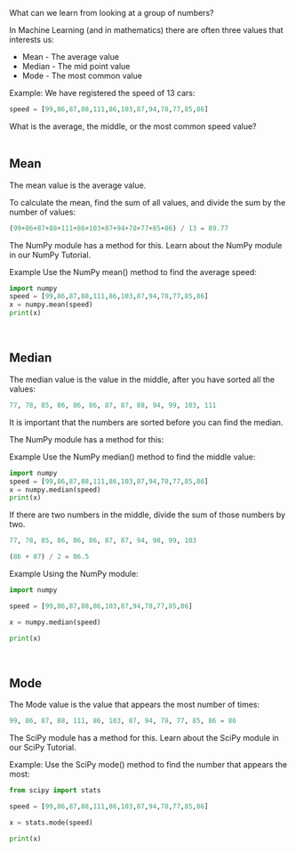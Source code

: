 
What can we learn from looking at a group of numbers?

In Machine Learning (and in mathematics) there are often three values that interests us:

- Mean - The average value
- Median - The mid point value
- Mode - The most common value

Example: We have registered the speed of 13 cars:

```python
speed = [99,86,87,88,111,86,103,87,94,78,77,85,86]
```

What is the average, the middle, or the most common speed value?
<br><br>


## Mean
The mean value is the average value.

To calculate the mean, find the sum of all values, and divide the sum by the number of values:

```python
(99+86+87+88+111+86+103+87+94+78+77+85+86) / 13 = 89.77
```

The NumPy module has a method for this. Learn about the NumPy module in our NumPy Tutorial.

Example
Use the NumPy mean() method to find the average speed:

```python
import numpy
speed = [99,86,87,88,111,86,103,87,94,78,77,85,86]
x = numpy.mean(speed)
print(x)
```
<br>


## Median
The median value is the value in the middle, after you have sorted all the values:

```python
77, 78, 85, 86, 86, 86, 87, 87, 88, 94, 99, 103, 111
```

It is important that the numbers are sorted before you can find the median.

The NumPy module has a method for this:

Example
Use the NumPy median() method to find the middle value:

```python
import numpy
speed = [99,86,87,88,111,86,103,87,94,78,77,85,86]
x = numpy.median(speed)
print(x)
```

If there are two numbers in the middle, divide the sum of those numbers by two.

```python
77, 78, 85, 86, 86, 86, 87, 87, 94, 98, 99, 103

(86 + 87) / 2 = 86.5
```

Example
Using the NumPy module:

```python
import numpy

speed = [99,86,87,88,86,103,87,94,78,77,85,86]

x = numpy.median(speed)

print(x)
```
<br>


## Mode
The Mode value is the value that appears the most number of times:

```python
99, 86, 87, 88, 111, 86, 103, 87, 94, 78, 77, 85, 86 = 86
```

The SciPy module has a method for this. Learn about the SciPy module in our SciPy Tutorial.

Example: 
Use the SciPy mode() method to find the number that appears the most:

```python
from scipy import stats

speed = [99,86,87,88,111,86,103,87,94,78,77,85,86]

x = stats.mode(speed)

print(x)
```


<br><br>
